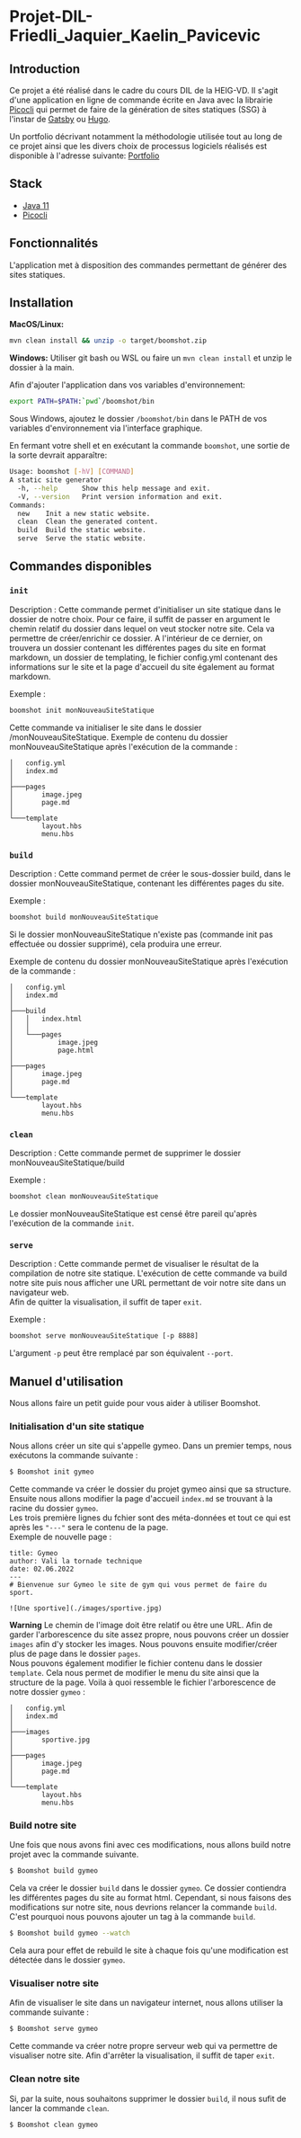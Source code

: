 # Projet-DIL-Friedli_Jaquier_Kaelin_Pavicevic

## Introduction

Ce projet a été réalisé dans le cadre du cours DIL de la HEIG-VD. Il s'agit d'une
application en ligne de commande écrite en Java avec la
librairie [Picocli](https://picocli.info/) qui permet de faire de la génération de
sites statiques (SSG) à l'instar de [Gatsby](https://www.gatsbyjs.com/)
ou [Hugo](https://gohugo.io/).

Un portfolio décrivant notamment la méthodologie utilisée tout au long de ce projet
ainsi que les divers choix de processus logiciels réalisés est disponible à l'adresse
suivante: [Portfolio](https://github.com/dil-classroom/projet-friedli_jaquier_kaelin_pavicevic/wiki/Portfolio)

## Stack

* [Java 11](https://adoptium.net/?variant=openjdk11&jvmVariant=hotspot)
* [Picocli](https://picocli.info/)

## Fonctionnalités

L'application met à disposition des commandes permettant de générer des sites
statiques.


## Installation

**MacOS/Linux:**

```bash
mvn clean install && unzip -o target/boomshot.zip
```

**Windows:** Utiliser git bash ou WSL ou faire un ``mvn clean install`` et unzip le
dossier à la main.

Afin d'ajouter l'application dans vos variables d'environnement:

```bash
export PATH=$PATH:`pwd`/boomshot/bin
```

Sous Windows, ajoutez le dossier ``/boomshot/bin`` dans le PATH de vos variables
d'environnement via l'interface graphique.

En fermant votre shell et en exécutant la commande ``boomshot``, une sortie de la
sorte devrait apparaître:

```bash
Usage: boomshot [-hV] [COMMAND]
A static site generator
  -h, --help      Show this help message and exit.
  -V, --version   Print version information and exit.
Commands:
  new    Init a new static website.
  clean  Clean the generated content.
  build  Build the static website.
  serve  Serve the static website.
```

## Commandes disponibles

### `init`

Description : Cette commande permet d'initialiser un site statique dans le dossier de notre choix. Pour ce faire, il suffit de passer en argument le chemin relatif du dossier dans lequel on veut stocker notre site. Cela va permettre de créer/enrichir ce dossier. A l'intérieur de ce dernier, on trouvera un dossier contenant les différentes pages du site en format markdown, un dossier de templating, le fichier config.yml contenant des informations sur le site et la page d'accueil du site également au format markdown.  

Exemple :

```bash
boomshot init monNouveauSiteStatique
```
Cette commande va initialiser le site dans le dossier /monNouveauSiteStatique.
Exemple de contenu du dossier monNouveauSiteStatique après l'exécution de la commande :
```
│   config.yml
│   index.md
│
├───pages
│       image.jpeg
│       page.md
│
└───template
        layout.hbs
        menu.hbs
```

### `build`

Description : Cette command permet de créer le sous-dossier build, dans le dossier monNouveauSiteStatique, contenant les différentes pages du site.

Exemple :

```bash
boomshot build monNouveauSiteStatique
```
Si le dossier monNouveauSiteStatique n'existe pas (commande init pas effectuée ou dossier supprimé), cela produira une erreur.  

Exemple de contenu du dossier monNouveauSiteStatique après l'exécution de la commande :
```
│   config.yml
│   index.md
│
├───build
│   │   index.html
│   │
│   └───pages
│           image.jpeg
│           page.html
│
├───pages
│       image.jpeg
│       page.md
│
└───template
        layout.hbs
        menu.hbs
```

### `clean`

Description : Cette commande permet de supprimer le dossier monNouveauSiteStatique/build

Exemple :

```bash
boomshot clean monNouveauSiteStatique
```

Le dossier monNouveauSiteStatique est censé être pareil qu'après l'exécution de la commande ```init```.

### `serve`

Description : Cette commande permet de visualiser le résultat de la compilation de notre site statique. L'exécution de cette commande va build notre site puis nous afficher une URL permettant de voir notre site dans un navigateur web.  
Afin de quitter la visualisation, il suffit de taper `exit`.

Exemple :

```bash
boomshot serve monNouveauSiteStatique [-p 8888]
```
L'argument `-p` peut être remplacé par son équivalent `--port`.


## Manuel d'utilisation

Nous allons faire un petit guide pour vous aider à utiliser Boomshot.

### Initialisation d'un site statique
Nous allons créer un site qui s'appelle gymeo. Dans un premier temps, nous exécutons la commande suivante :  
 ```bash 
 $ Boomshot init gymeo
 ```
 Cette commande va créer le dossier du projet gymeo ainsi que sa structure. Ensuite nous allons modifier la page d'accueil `index.md` se trouvant à la racine du dossier `gymeo`.  
 Les trois première lignes du fchier sont des méta-données et tout ce qui est après les `"---"` sera le contenu de la page.  
 Exemple de nouvelle page :
 ```
 title: Gymeo
author: Vali la tornade technique
date: 02.06.2022
---
# Bienvenue sur Gymeo le site de gym qui vous permet de faire du sport.

![Une sportive](./images/sportive.jpg)
 ```
**Warning** Le chemin de l'image doit être relatif ou être une URL. 
Afin de garder l'arborescence du site assez propre, nous pouvons créer un dossier `images` afin d'y stocker les images.
Nous pouvons ensuite modifier/créer plus de page dans le dossier `pages`.   
Nous pouvons également modifier le fichier contenu dans le dossier `template`. Cela nous permet de modifier le menu du site ainsi que la structure de la page. Voila à quoi ressemble le fichier l'arborescence de notre dossier `gymeo` :
```
│   config.yml
│   index.md
│
├───images
│       sportive.jpg
│
├───pages
│       image.jpeg
│       page.md
│
└───template
        layout.hbs
        menu.hbs
```

### Build notre site

Une fois que nous avons fini avec ces modifications, nous allons build notre projet avec la commande suivante.

```bash
$ Boomshot build gymeo
```
Cela va créer le dossier `build` dans le dossier `gymeo`. Ce dossier contiendra les différentes pages du site au format html.
Cependant, si nous faisons des modifications sur notre site, nous devrions relancer la commande `build`. C'est pourquoi nous pouvons ajouter un tag à la commande `build`.
```bash
$ Boomshot build gymeo --watch
```
Cela aura pour effet de rebuild le site à chaque fois qu'une modification est détectée dans le dossier `gymeo`.

### Visualiser notre site

Afin de visualiser le site dans un navigateur internet, nous allons utiliser la commande suivante :

```bash
$ Boomshot serve gymeo
```
Cette commande va créer notre propre serveur web qui va permettre de visualiser notre site. Afin d'arrêter la visualisation, il suffit de taper `exit`.

### Clean notre site

Si, par la suite,  nous souhaitons supprimer le dossier `build`, il nous sufit de lancer la commande `clean`.

```bash
$ Boomshot clean gymeo
```